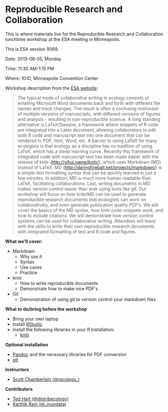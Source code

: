 Reproducible Research and Collaboration
=========

This is where materials live for the Reproducible Research and Collaboration lunchtime workshop at the ESA meeting in Minneapolis. 

This is ESA session 9069. 

Date: 2013-08-05, Monday

Time: 11:30 AM-1:15 PM

Where: 101D, Minneapolis Convention Center

Workshop description from the [ESA website](http://eco.confex.com/eco/2013/webprogram/Session9069.html):

> The typical mode of collaborative writing in ecology consists of emailing Microsoft Word documents back and forth with different file names and track changes. The result is often a confusing mishmash of multiple versions of manuscripts, with different versions of figures and analysis - resulting in non-reproducible science. A long standing alternative is LaTeX/Sweave, a framework where snippets of R code are integrated into a Latex document, allowing collaborators to edit both R code and manuscript text into one document that can be rendered to PDF, html, Word, etc. A barrier to using LaTeX for many ecologists is that ecology as a discipline has no tradition of using LaTeX, which has a steep learning curve. Recently this framework of integrated code with manuscript text has been made easier with the release of knitr (http://yihui.name/knitr/), which uses Markdown (MD) instead of LaTeX. MD (http://daringfireball.net/projects/markdown/) is a simple text formatting syntax that can be quickly learned in just a few minutes. In addition, MD is much more human readable than LaTeX, facilitating collaborations. Last, writing documents in MD makes version control easier than ever using tools like git. Our workshop will focus on how knitr/MD can be used to generate reproducible research documents that ecologists can work on collaboratively, and even generate publication quality PDF’s. We will cover the basics of the MD syntax, how knitr code-snippets work, and how to include citations. We will demonstrate how version control systems can be used for collaborative writing. Attendees will leave with the skills to write their own reproducible research documents with integrated formatting of text and R code and figures.

**What we'll cover:**

+ Markdown
	+ Why use it
	+ Syntax
	+ Use cases
	+ Practice
+ knitr
  + How to write reproducible documents
  + Demonstrate how to make nice PDF's
+ Git
  + Demonstration of using git to version control your markdown files

**What to do/bring before the workshop**

+ Bring your own laptop
+ Install [RStudio](http://www.rstudio.com/ide/download/desktop)
+ Install the following libraries in your R installation:
  + [knitr](http://yihui.name/knitr/)

  

**Optional installation**
+ [Pandoc](http://johnmacfarlane.net/pandoc/installing.html) and the necessary libraries for PDF conversion 
+ [git](http://git-scm.com/)

**Instructors**

+ [Scott Chamberlain (@recology_)](https://twitter.com/recology_)

**Contributors**

+ [Ted Hart (@distribecology)](https://twitter.com/distribecology)
+ [Karthik Ram (@_inundata)](https://twitter.com/_inundata)